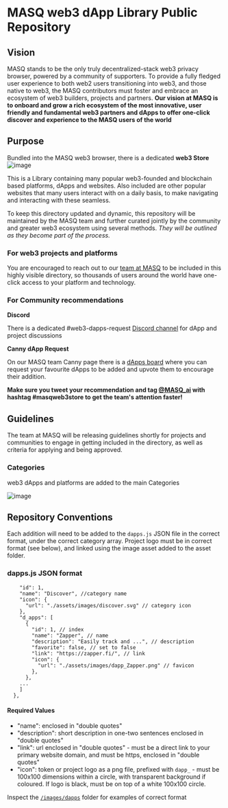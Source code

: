 # MASQ web3 dApp Library Public Repository

## Vision
MASQ stands to be the only truly decentralized-stack web3 privacy browser, powered by a community of supporters. To provide a fully fledged user experience to both web2 users transitioning into web3, and those native to web3, the MASQ contributors must foster and embrace an ecosystem of web3 builders, projects and partners.
**Our vision at MASQ is to onboard and grow a rich ecosystem of the most innovative, user friendly and fundamental web3 partners and dApps to offer one-click discover and experience to the MASQ users of the world**

## Purpose
Bundled into the MASQ web3 browser, there is a dedicated **web3 Store**
![image](https://user-images.githubusercontent.com/55721017/212500843-c5c82283-7a20-4a2f-8aad-0c0a2652f232.png)

This is a Library containing many popular web3-founded and blockchain based platforms, dApps and websites. Also included are other popular websites that many users interact with on a daily basis, to make navigating and interacting with these seamless.

To keep this directory updated and dynamic, this repository will be maintained by the MASQ team and further curated jointly by the community and greater web3 ecosystem using several methods. _They will be outlined as they become part of the process._

### For web3 projects and platforms
You are encouraged to reach out to our [team at MASQ](mailto:info@masq.ai?subject=Would%love%to%be%added%to%the%web3%Store!) to be included in this highly visible directory, so thousands of users around the world have one-click access to your platform and technology.

### For Community recommendations
**Discord**

There is a dedicated #web3-dapps-request [Discord channel](https://discord.gg/4hCEs3hPhb) for dApp and project discussions

**Canny dApp Request**

On our MASQ team Canny page there is a [dApps board](https://masq-network.canny.io/dapps) where you can request your favourite dApps to be added and upvote them to encourage their addition.

**Make sure you tweet your recommendation and tag [@MASQ_ai](https://twitter.com/MASQ_ai) with hashtag #masqweb3store to get the team's attention faster!**

## Guidelines
The team at MASQ will be releasing guidelines shortly for projects and communities to engage in getting included in the directory, as well as criteria for applying and being approved.

### Categories
web3 dApps and platforms are added to the main Categories

![image](https://user-images.githubusercontent.com/55721017/191414436-22dba94c-7699-460c-8a20-88e7086e448f.png)


## Repository Conventions
Each addition will need to be added to the `dapps.js` JSON file in the correct format, under the correct category array.
Project logo must be in correct format (see below), and linked using the image asset added to the asset folder.

### dapps.js JSON format

```{
    "id": 1,
    "name": "Discover", //category name
    "icon": {
      "url": "./assets/images/discover.svg" // category icon
    },
    "d_apps": [
      {
        "id": 1, // index
        "name": "Zapper", // name
        "description": "Easily track and ...", // description
        "favorite": false, // set to false
        "link": "https://zapper.fi/", // link
        "icon": {
          "url": "./assets/images/dapp_Zapper.png" // favicon
        },
      },
    ...
    ]
  },
  ```
  
  #### Required Values
  
  - "name": enclosed in "double quotes"
  - "description": short description in one-two sentences enclosed in "double quotes"
  - "link": url enclosed in "double quotes" - must be a direct link to your primary website domain, and must be https, enclosed in "double quotes"
  - "icon": token or project logo as a png file, prefixed with `dapp_` - must be 100x100 dimensions within a circle, with transparent background if coloured. If logo is black, must be on top of a white 100x100 circle.

Inspect the [`/images/dapps`](https://github.com/MASQ-Project/MASQ-dapp-store/tree/main/assets/images/dapps) folder for examples of correct format
  
